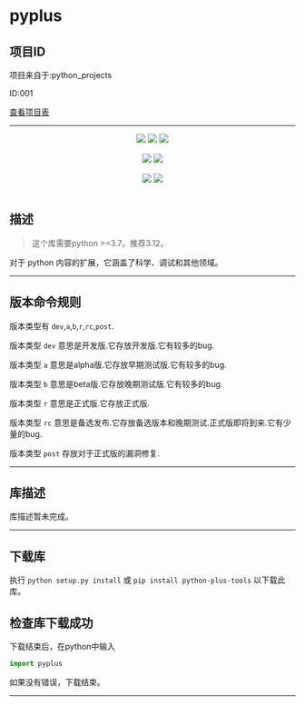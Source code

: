 # pyplus

## 项目ID
项目来自于:python_projects

ID:001

[查看项目表](https://github.com/xystudio889/xystudio889/blob/main/index/python-projects.md)

---

<div align="center" style="line-height: 1;">
  <a href="https://github.com/xystudio889/pyplus"><img
    src="https://img.shields.io/badge/源码-github-536af5?color=536af5&logoColor=white"/></a>
  <a href="https://pypi.org/project/python-plus-tools/"><img
    src="https://img.shields.io/badge/pypi-536af5?color=7803f1&logoColor=white"/></a>
  <img
    src="https://img.shields.io/badge/python-3.6 | 3.7 | 3.8 | 3.9 | 3.10 | 3.11 | 3.12 | 3.13-1c93ea?color=1cb5ea&logoColor=white"/>
</div>
<br />
<div align="center" style="line-height: 1;">
  <a href="./README.md"><img
    src="https://img.shields.io/badge/语言-English-536af5?color=0326f3&logoColor=white"/></a>
  <a href="./README-CN.md"><img
    src="https://img.shields.io/badge/简体中文-536af5?color=ff0000&logoColor=white"/></a>
</div>
<br />
<div align="center" style="line-height: 1;">
  <a href="./feature.md"><img
    src="https://img.shields.io/badge/展望-English-536af5?color=781ff1&logoColor=white"/></a>
  <a href="./feature-CN.md"><img
    src="https://img.shields.io/badge/简体中文-536af5?color=86FCE5&logoColor=white"/></a>
</div>
<br />

## 描述

> 这个库需要python >=3.7。推荐3.12。

对于 python 内容的扩展，它涵盖了科学、调试和其他领域。

---
## 版本命令规则
版本类型有 `dev`,`a`,`b`,`r`,`rc`,`post`.

版本类型 `dev` 意思是开发版.它存放开发版.它有较多的bug.

版本类型 `a` 意思是alpha版.它存放早期测试版.它有较多的bug.

版本类型 `b` 意思是beta版.它存放晚期测试版.它有较多的bug.

版本类型 `r` 意思是正式版.它存放正式版.

版本类型 `rc` 意思是备选发布.它存放备选版本和晚期测试.正式版即将到来.它有少量的bug.

版本类型 `post` 存放对于正式版的漏洞修复.

---

## 库描述
库描述暂未完成。

---
## 下载库
执行 `python setup.py install` 或 `pip install python-plus-tools` 以下载此库。

## 检查库下载成功
下载结束后，在python中输入
```python 
import pyplus
```
如果没有错误，下载结束。

---
